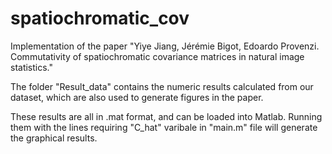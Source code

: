 # spatiochromatic_cov
Implementation of the paper "Yiye Jiang, Jérémie Bigot, Edoardo Provenzi. Commutativity of spatiochromatic covariance matrices in natural image statistics."

The folder "Result_data" contains the numeric results calculated from our dataset, which are also used to generate figures in the paper.

These results are all in .mat format, and can be loaded into Matlab. Running them with the lines requiring "C_hat" varibale in "main.m" file will generate the graphical results.
